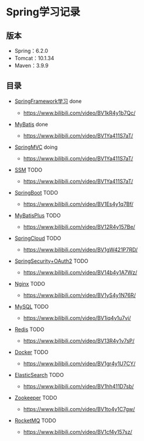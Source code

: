# Spring学习记录
## 版本
* Spring：6.2.0 
* Tomcat：10.1.34
* Maven：3.9.9

## 目录
* [SpringFramework学习](https://github.com/103style/SpringDemos/tree/master/spring-framework-demo) done
  *  https://www.bilibili.com/video/BV1kR4y1b7Qc/

* [MyBatis](https://github.com/103style/SpringDemos/tree/master/MyBatisDemo) done
  * https://www.bilibili.com/video/BV1Ya411S7aT/

* [SpringMVC](https://github.com/103style/SpringDemos/tree/master/SpringMVCDemo) doing
  * https://www.bilibili.com/video/BV1Ya411S7aT/

* [SSM]() TODO
  * https://www.bilibili.com/video/BV1Ya411S7aT/

* [SpringBoot]() TODO
  * https://www.bilibili.com/video/BV1Es4y1q7Bf/

* [MyBatisPlus]() TODO
  * https://www.bilibili.com/video/BV12R4y157Be/

* [SpringCloud]() TODO
  * https://www.bilibili.com/video/BV1gW421P7RD/

* [SpringSecurity+OAuth2]() TODO
  * https://www.bilibili.com/video/BV14b4y1A7Wz/

* [Nginx]() TODO
  * https://www.bilibili.com/video/BV1yS4y1N76R/

* [MySQL]() TODO
  * https://www.bilibili.com/video/BV1iq4y1u7vj/

* [Redis]() TODO
  * https://www.bilibili.com/video/BV13R4y1v7sP/

* [Docker]() TODO
  * https://www.bilibili.com/video/BV1gr4y1U7CY/

* [ElasticSearch]() TODO
  * https://www.bilibili.com/video/BV1hh411D7sb/

* [Zookeeper]() TODO
  * https://www.bilibili.com/video/BV1to4y1C7gw/

* [RocketMQ]() TODO
  * https://www.bilibili.com/video/BV1cf4y157sz/


